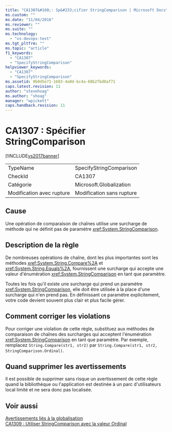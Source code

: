 ```yaml
---
title: "CA1307&#160;: Sp&#233;cifier StringComparison | Microsoft Docs"
ms.custom: ""
ms.date: "11/04/2016"
ms.reviewer: ""
ms.suite: ""
ms.technology: 
  - "vs-devops-test"
ms.tgt_pltfrm: ""
ms.topic: "article"
f1_keywords: 
  - "CA1307"
  - "SpecifyStringComparison"
helpviewer_keywords: 
  - "CA1307"
  - "SpecifyStringComparison"
ms.assetid: 9b0d5e71-1683-4a0d-bc4a-68b2fbd8af71
caps.latest.revision: 11
author: "stevehoag"
ms.author: "shoag"
manager: "wpickett"
caps.handback.revision: 11
---
```

# CA1307&#160;: Sp&#233;cifier StringComparison
[!INCLUDE[vs2017banner](../code-quality/includes/vs2017banner.md)]

|||  
|-|-|  
|TypeName|SpecifyStringComparison|  
|CheckId|CA1307|  
|Catégorie|Microsoft.Globalization|  
|Modification avec rupture|Modification sans rupture|  
  
## Cause  
 Une opération de comparaison de chaînes utilise une surcharge de méthode qui ne définit pas de paramètre <xref:System.StringComparison>.  
  
## Description de la règle  
 De nombreuses opérations de chaîne, dont les plus importantes sont les méthodes <xref:System.String.Compare%2A> et <xref:System.String.Equals%2A>, fournissent une surcharge qui accepte une valeur d'énumération <xref:System.StringComparison> en tant que paramètre.  
  
 Toutes les fois qu'il existe une surcharge qui prend un paramètre <xref:System.StringComparison>, elle doit être utilisée à la place d'une surcharge qui n'en prend pas.  En définissant ce paramètre explicitement, votre code devient souvent plus clair et plus facile gérer.  
  
## Comment corriger les violations  
 Pour corriger une violation de cette règle, substituez aux méthodes de comparaison de chaînes des surcharges qui acceptent l'énumération <xref:System.StringComparison> en tant que paramètre.  Par exemple, remplacez `String.Compare(str1, str2)` par `String.Compare(str1, str2, StringComparison.Ordinal)`.  
  
## Quand supprimer les avertissements  
 Il est possible de supprimer sans risque un avertissement de cette règle quand la bibliothèque ou l'application est destinée à un parc d'utilisateurs local limité et ne sera donc pas localisée.  
  
## Voir aussi  
 [Avertissements liés à la globalisation](../code-quality/globalization-warnings.md)   
 [CA1309 : Utiliser StringComparison avec la valeur Ordinal](../code-quality/ca1309-use-ordinal-stringcomparison.md)